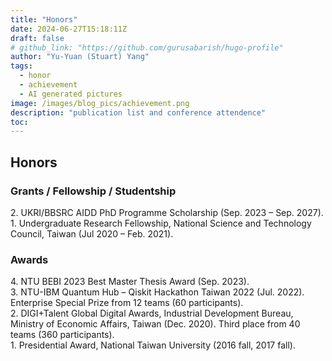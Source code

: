 ```yaml
---
title: "Honors"
date: 2024-06-27T15:18:11Z
draft: false
# github_link: "https://github.com/gurusabarish/hugo-profile"
author: "Yu-Yuan (Stuart) Yang"
tags:
  - honor
  - achievement
  - AI generated pictures
image: /images/blog_pics/achievement.png
description: "publication list and conference attendence"
toc: 
---
```


## Honors
### Grants / Fellowship / Studentship 
2\. UKRI/BBSRC AIDD PhD Programme Scholarship (Sep. 2023 – Sep. 2027).  
1\. Undergraduate Research Fellowship, National Science and Technology Council, Taiwan (Jul 2020 – Feb. 2021).  

### Awards
4\. NTU BEBI 2023 Best Master Thesis Award (Sep. 2023).  
3\. NTU-IBM Quantum Hub – Qiskit Hackathon Taiwan 2022 (Jul. 2022). Enterprise Special Prize from 12 teams (60 participants).  
2\. DIGI+Talent Global Digital Awards, Industrial Development Bureau, Ministry of Economic Affairs, Taiwan (Dec. 2020). Third place from 40 teams (360 participants).   
1\. Presidential Award, National Taiwan University (2016 fall, 2017 fall).  